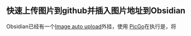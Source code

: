 ## 快速上传图片到github并插入图片地址到Obsidian

Obsidian已经有一个[Image auto upload](https://github.com/renmu123/obsidian-image-auto-upload-plugin)外挂，使用 [PicGo](https://github.com/Molunerfinn/PicGo)在执行是，将